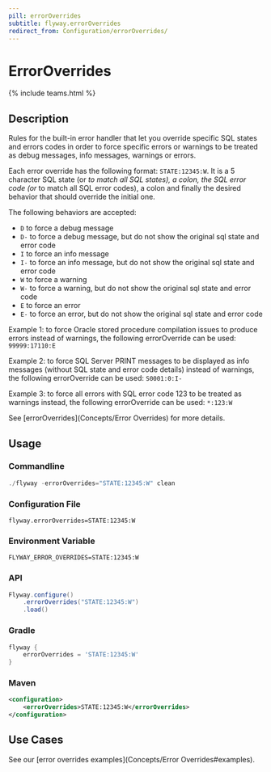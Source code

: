 ```yaml
---
pill: errorOverrides
subtitle: flyway.errorOverrides
redirect_from: Configuration/errorOverrides/
---
```


# ErrorOverrides
{% include teams.html %}

## Description
Rules for the built-in error handler that let you override specific SQL states and errors codes in order to force specific errors or warnings to be treated as debug messages, info messages, warnings or errors.

Each error override has the following format: <code>STATE:12345:W</code>. It is a 5 character SQL state (or <code>*</code> to match all SQL states), a colon, the SQL error code (or <code>*</code> to match all SQL error codes), a colon and finally the desired behavior that should override the initial one.

The following behaviors are accepted:</p>
<ul>
    <li><code>D</code> to force a debug message</li>
    <li><code>D-</code> to force a debug message, but do not show the original sql state and error code</li>
    <li><code>I</code> to force an info message</li>
    <li><code>I-</code> to force an info message, but do not show the original sql state and error code</li>
    <li><code>W</code> to force a warning</li>
    <li><code>W-</code> to force a warning, but do not show the original sql state and error code</li>
    <li><code>E</code> to force an error</li>
    <li><code>E-</code> to force an error, but do not show the original sql state and error code</li>
</ul>

Example 1: to force Oracle stored procedure compilation issues to produce errors instead of warnings, the following errorOverride can be used: <code>99999:17110:E</code>

Example 2: to force SQL Server PRINT messages to be displayed as info messages (without SQL state and error code details) instead of warnings, the following errorOverride can be used: <code>S0001:0:I-</code>

Example 3: to force all errors with SQL error code 123 to be treated as warnings instead, the following errorOverride can be used: <code>*:123:W</code>

See [errorOverrides](Concepts/Error Overrides) for more details.

## Usage

### Commandline
```powershell
./flyway -errorOverrides="STATE:12345:W" clean
```

### Configuration File
```properties
flyway.errorOverrides=STATE:12345:W
```

### Environment Variable
```properties
FLYWAY_ERROR_OVERRIDES=STATE:12345:W
```

### API
```java
Flyway.configure()
    .errorOverrides("STATE:12345:W")
    .load()
```

### Gradle
```groovy
flyway {
    errorOverrides = 'STATE:12345:W'
}
```

### Maven
```xml
<configuration>
    <errorOverrides>STATE:12345:W</errorOverrides>
</configuration>
```

## Use Cases

See our [error overrides examples](Concepts/Error Overrides#examples).
